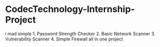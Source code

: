# CodecTechnology-Internship-Project
i mad simple 1. Password Strength Checker 2. Basic Network Scanner 3. Vulnerability Scanner 4. Simple Firewall all in one project
